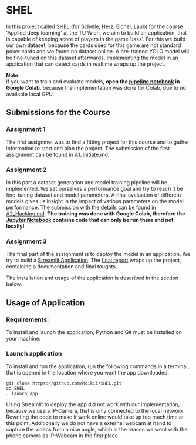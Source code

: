 # SHEL
In this project called SHEL (for Schelle, Herz, Eichel, Laub) for the course 'Applied deep learning' at the TU Wien, we aim to build an application, that is capable of keeping score of players in the game 'Jass'. For this we build our own dataset, because the cards used for this game are not standard poker cards and we found no dataset online. A pre-trained YOLO model will be fine-tuned on this dataset afterwards. Implementing the model in an application that can detect cards in realtime wraps up the project.

**Note**:\
If you want to train and evaluate models, **open the [pipeline notebook](./src/pipeline.ipynb) in Google Colab**, because the implementation was done for Colab, due to no available local GPU.

## Submissions for the Course

### Assignment 1
The first assignmet was to find a fitting project for this course and to gather information to start and plan the project. The submission of the first assignment can be found in [A1_Initiate.md](./assignments/A1_Initiate.md).


### Assignment 2
In this part a dataset generation and model training pipeline will be implemented. We set ourselves a performance goal and try to reach it be fine-tuning dataset and model parameters. A final evaluation of different models gives us insight in the impact of various parameters on the model performance. The submission with the details can be found in [A2_Hacking.md](./assignments/A2_Hacking.md). **The training was done with Google Colab, therefore the [Jupyter Notebook](src/pipeline.ipynb) contains code that can only be run there and not locally!**


### Assignment 3
The final part of the assignment is to deploy the model in an application. We try to build a [Streamlit Application](https://streamlit.io/). The [final report](./assignments/SHEL_final_report) wraps up the project, containing a documentation and final toughts.

The installation and usage of the application is described in the section below.

## Usage of Application

### Requirements:
To install and launch the application, Python and Git must be installed on your machine.

### Launch application
To install and run the application, run the following commands in a terminal, that is opened in the location where you want the app downloaded:

```
git clone https://github.com/Moikii/SHEL.git
cd SHEL
. launch_app
```
Using Streamlit to deploy the app did not work with our implementation, because we use a IP-Camera, that is only connected to the local network. Rewriting the code to make it work online would take up too much time at this point. Additionally we do not have a external webcam at hand to capture the videos from a nice angle, which is the reason we went with the phone camera as IP-Webcam in the first place.



    
